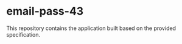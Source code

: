 # email-pass-43

This repository contains the application built based on the provided specification.